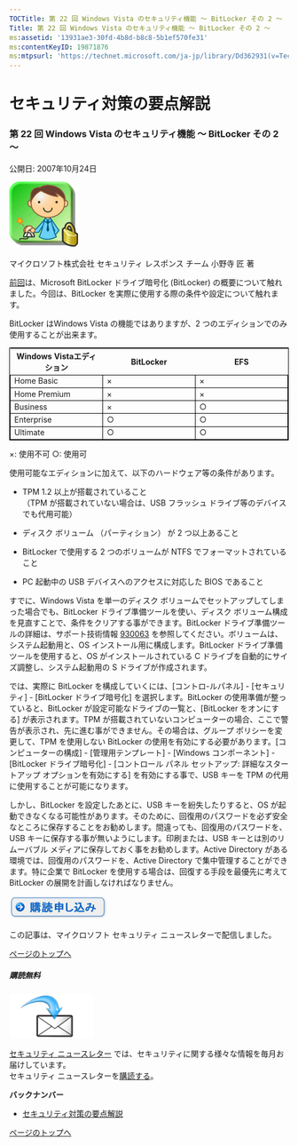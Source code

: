 ```yaml
---
TOCTitle: 第 22 回 Windows Vista のセキュリティ機能 ～ BitLocker その 2 ～
Title: 第 22 回 Windows Vista のセキュリティ機能 ～ BitLocker その 2 ～
ms:assetid: '13931ae3-30fd-4b8d-b8c8-5b1ef570fe31'
ms:contentKeyID: 19871876
ms:mtpsurl: 'https://technet.microsoft.com/ja-jp/library/Dd362931(v=TechNet.10)'
---
```


セキュリティ対策の要点解説
==========================

### 第 22 回 Windows Vista のセキュリティ機能 ～ BitLocker その 2 ～

公開日: 2007年10月24日

![](images/Dd362931.SecPoint(ja-jp,TechNet.10).gif)

マイクロソフト株式会社
セキュリティ レスポンス チーム
小野寺 匠 著

[前回](https://technet.microsoft.com/ja-jp/library/aca2eb90-b50c-4630-b73e-fd85f6fa75c7(v=TechNet.10))は、Microsoft BitLocker ドライブ暗号化 (BitLocker) の概要について触れました。今回は、BitLocker を実際に使用する際の条件や設定について触れます。

BitLocker はWindows Vista の機能ではありますが、2 つのエディションでのみ使用することが出来ます。

 
<table style="border:1px solid black;">
<colgroup>
<col width="33%" />
<col width="33%" />
<col width="33%" />
</colgroup>
<thead>
<tr class="header">
<th>Windows Vistaエディション</th>
<th>BitLocker</th>
<th>EFS</th>
</tr>
</thead>
<tbody>
<tr class="odd">
<td style="border:1px solid black;">Home Basic</td>
<td style="border:1px solid black;">×</td>
<td style="border:1px solid black;">×</td>
</tr>
<tr class="even">
<td style="border:1px solid black;">Home Premium</td>
<td style="border:1px solid black;">×</td>
<td style="border:1px solid black;">×</td>
</tr>
<tr class="odd">
<td style="border:1px solid black;">Business</td>
<td style="border:1px solid black;">×</td>
<td style="border:1px solid black;">○</td>
</tr>
<tr class="even">
<td style="border:1px solid black;">Enterprise</td>
<td style="border:1px solid black;">○</td>
<td style="border:1px solid black;">○</td>
</tr>
<tr class="odd">
<td style="border:1px solid black;">Ultimate</td>
<td style="border:1px solid black;">○</td>
<td style="border:1px solid black;">○</td>
</tr>
</tbody>
</table>
  
×: 使用不可 ○: 使用可
  
使用可能なエディションに加えて、以下のハードウェア等の条件があります。
  
-   TPM 1.2 以上が搭載されていること  
    （TPM が搭載されていない場合は、USB フラッシュ ドライブ等のデバイスでも代用可能）
  
-   ディスク ボリューム （パーティション） が 2 つ以上あること
  
-   BitLocker で使用する 2 つのボリュームが NTFS でフォーマットされていること
  
-   PC 起動中の USB デバイスへのアクセスに対応した BIOS であること
  
すでに、Windows Vista を単一のディスク ボリュームでセットアップしてしまった場合でも、BitLocker ドライブ準備ツールを使い、ディスク ボリューム構成を見直すことで、条件をクリアする事ができます。BitLocker ドライブ準備ツールの詳細は、サポート技術情報 [930063](http://support.microsoft.com/kb/930063) を参照してください。ボリュームは、システム起動用と、OS インストール用に構成します。BitLocker ドライブ準備ツールを使用すると、OS がインストールされている C ドライブを自動的にサイズ調整し、システム起動用の S ドライブが作成されます。
  
では、実際に BitLocker を構成していくには、\[コントロ-ルパネル\] - \[セキュリティ\] - \[BitLocker ドライブ暗号化\] を選択します。BitLocker の使用準備が整っていると、BitLocker が設定可能なドライブの一覧と、\[BitLocker をオンにする\] が表示されます。TPM が搭載されていないコンピューターの場合、ここで警告が表示され、先に進む事ができません。その場合は、グループ ポリシーを変更して、TPM を使用しない BitLocker の使用を有効にする必要があります。\[コンピューターの構成\] - \[管理用テンプレート\] - \[Windows コンポーネント\] - \[BitLocker ドライブ暗号化\] - \[コントロール パネル セットアップ: 詳細なスタートアップ オプションを有効にする\] を有効にする事で、USB キーを TPM の代用に使用することが可能になります。
  
しかし、BitLocker を設定したあとに、USB キーを紛失したりすると、OS が起動できなくなる可能性があります。そのために、回復用のパスワードを必ず安全なところに保存することをお勧めします。間違っても、回復用のパスワードを、USB キーに保存する事が無いようにします。印刷または、USB キーとは別のリムーバブル メディアに保存しておく事をお勧めします。Active Directory がある環境では、回復用のパスワードを、Active Directory で集中管理することができます。特に企業で BitLocker を使用する場合は、回復する手段を最優先に考えて BitLocker の展開を計画しなければなりません。
  
[![](images/Dd362931.btn_reg_today(ja-jp,TechNet.10).jpg)](https://technet.microsoft.com/ja-jp/library/d2607610-3137-420b-9bbf-2552bec68922(v=TechNet.10))
  
この記事は、マイクロソフト セキュリティ ニュースレターで配信しました。
  
[](#mainsection)[ページのトップへ](#mainsection)
  
##### 購読無料
  
![](images/Dd362931.subscribe(ja-jp,TechNet.10).gif)
  
[セキュリティ ニュースレター](http://www.microsoft.com/japan/technet/security/secnews/default.mspx) では、セキュリティに関する様々な情報を毎月お届けしています。  
セキュリティ ニュースレターを[購読する](https://technet.microsoft.com/ja-jp/library/d2607610-3137-420b-9bbf-2552bec68922(v=TechNet.10))。
  
**バックナンバー**  
-   [セキュリティ対策の要点解説](https://technet.microsoft.com/ja-jp/library/f301b3b4-fdcc-43f8-846e-135538db4edf(v=TechNet.10))
  
[](#mainsection)[ページのトップへ](#mainsection)
